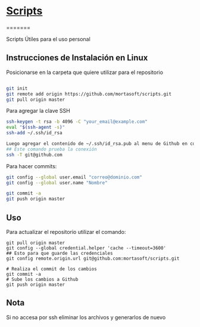 # [Scripts](http://www.mortasoft.com)
=======

Scripts Útiles para el uso personal 

## Instrucciones de Instalación en Linux

Posicionarse en la carpeta que quiere utilizar para el repositorio
```sh

git init
git remote add origin https://github.com/mortasoft/scripts.git
git pull origin master
```

Para agregar la clave SSH

```sh
ssh-keygen -t rsa -b 4096 -C "your_email@example.com"
eval "$(ssh-agent -s)"
ssh-add ~/.ssh/id_rsa

Luego agregar el contenido de ~/.ssh/id_rsa.pub al menu de Github en configuraciones
## Este comando prueba la conexión
ssh -T git@github.com
```

Para hacer commits:

```sh
git config --global user.email "correo@dominio.com"
git config --global user.name "Nombre"

git commit -a
git push origin master
```

## Uso

Para actualizar el repositorio utilizar el comando:

```
git pull origin master
git config --global credential.helper 'cache --timeout=3600'
## Esto para que guarde las credenciales
git config remote.origin.url git@github.com:mortasoft/scripts.git

# Realiza el commit de los cambios
git commit -a 
# Sube los cambios a Github
git push origin master

```
## Nota

Si no accesa por ssh eliminar los archivos y generarlos de nuevo
